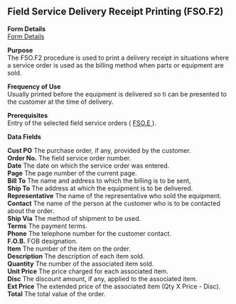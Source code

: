 ##  Field Service Delivery Receipt Printing (FSO.F2)

<PageHeader />

**Form Details**  
[ Form Details ](FSO-F2-1/README.md)   

**Purpose**  
The FSO.F2 procedure is used to print a delivery receipt in situations where a
service order is used as the billing method when parts or equipment are sold.

**Frequency of Use**  
Usually printed before the equipment is delivered so ti can be presented to
the customer at the time of delivery.

**Prerequisites**  
Entry of the selected field service orders ( [ FSO.E ](../../FS-ENTRY/FSO-E/README.md) ). 

**Data Fields**

**Cust PO** The purchase order, if any, provided by the customer.  
**Order No.** The field service order number.  
**Date** The date on which the service order was entered.  
**Page** The page number of the current page.  
**Bill To** The name and address to which the billing is to be sent,  
**Ship To** The address at which the equipment is to be delivered.  
**Representative** The name of the representative who sold the equipment.  
**Contact** The name of the person at the customer who is to be contacted
about the order.  
**Ship Via** The method of shipment to be used.  
**Terms** The payment terms.  
**Phone** The telephone number for the customer contact.  
**F.O.B.** FOB designation.  
**Item** The number of the item on the order.  
**Description** The description of each item sold.  
**Quantity** The number of the associated item sold.  
**Unit Price** The price charged for each associated item.  
**Disc** The discount amount, if any, applied to the associated item.  
**Ext Price** The extended price of the associated item (Qty X Price - Disc).  
**Total** The total value of the order.  
  
<badge text= "Version 8.10.57" vertical="middle" />

<PageFooter />
